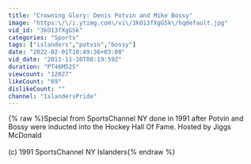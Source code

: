 ```yaml
---
title: "Crowning Glory: Denis Potvin and Mike Bossy"
image: "https:\/\/i.ytimg.com\/vi\/3kO13fXgGSk\/hqdefault.jpg"
vid_id: "3kO13fXgGSk"
categories: "Sports"
tags: ["islanders","potvin","bossy"]
date: "2022-02-01T10:49:36+03:00"
vid_date: "2011-11-10T08:19:59Z"
duration: "PT46M52S"
viewcount: "12027"
likeCount: "69"
dislikeCount: ""
channel: "IslandersPride"
---
```

{% raw %}Special from SportsChannel NY done in 1991 after Potvin and Bossy were inducted into the Hockey Hall Of Fame. Hosted by Jiggs McDonald<br /><br />(c) 1991 SportsChannel NY Islanders{% endraw %}
